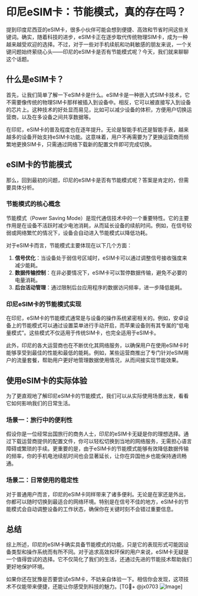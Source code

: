 # 印尼eSIM卡：节能模式，真的存在吗？

提到印度尼西亚的eSIM卡，很多小伙伴可能会想到便捷、高效和节省时间这些关键词。确实，随着科技的进步，eSIM卡正在逐步取代传统物理SIM卡，成为一种越来越受欢迎的选择。不过，对于一些对手机续航和功耗敏感的朋友来说，一个关键问题始终萦绕心头——印尼的eSIM卡是否有节能模式呢？今天，我们就来聊聊这个话题。

## 什么是eSIM卡？

首先，让我们简单了解一下eSIM卡是什么。eSIM卡是一种嵌入式SIM卡技术，它不需要像传统的物理SIM卡那样被插入到设备中。相反，它可以被直接写入到设备的芯片上。这种技术的好处显而易见，比如可以减少设备的体积，方便用户切换运营商，以及在多设备之间共享数据等。

在印尼，eSIM卡的普及程度也在逐年提升。无论是智能手机还是智能手表，越来越多的设备开始支持eSIM卡功能。这意味着，用户不再需要为了更换运营商而频繁地更换SIM卡，只需通过网络下载新的配置文件即可完成切换。

## eSIM卡的节能模式

那么，回到最初的问题，印尼的eSIM卡是否有节能模式呢？答案是肯定的，但需要具体分析。

### 节能模式的核心概念

节能模式（Power Saving Mode）是现代通信技术中的一个重要特性。它的主要作用是在设备不活跃时减少电池消耗，从而延长设备的续航时间。例如，在信号较弱或网络繁忙的情况下，设备会自动进入节能模式以降低功耗。

对于eSIM卡而言，节能模式主要体现在以下几个方面：

1. **信号优化**：当设备处于弱信号区域时，eSIM卡可以通过调整信号接收强度来减少能耗。
2. **数据传输控制**：在非必要情况下，eSIM卡可以暂停数据传输，避免不必要的电量消耗。
3. **后台活动管理**：通过限制后台应用程序的数据访问频率，进一步降低能耗。

### 印尼eSIM卡的节能模式实现

在印尼，eSIM卡的节能模式通常是与设备的操作系统紧密相关的。例如，安卓设备上的节能模式可以通过设置菜单进行手动开启，而苹果设备则有其专属的“低电量模式”。这些模式不仅适用于传统SIM卡，也完全适用于eSIM卡。

此外，印尼的各大运营商也在不断优化其网络服务，以确保用户在使用eSIM卡时能够享受到最佳的性能和最低的能耗。例如，某些运营商推出了专门针对eSIM用户的流量套餐，帮助用户更好地管理数据使用情况，从而间接实现节能效果。

## 使用eSIM卡的实际体验

为了更直观地了解印尼eSIM卡的节能模式，我们可以从实际使用场景出发，看看它如何影响我们的日常生活。

### 场景一：旅行中的便利性

假设你是一位经常出国旅行的商务人士，印尼的eSIM卡无疑是你的理想选择。通过下载运营商提供的配置文件，你可以轻松切换到当地的网络服务，无需担心语言障碍或繁琐的手续。更重要的是，由于eSIM卡的节能模式能够有效降低数据传输的频率，你的手机电池续航时间也会显著延长，让你在异国他乡也能保持通讯畅通。

### 场景二：日常使用的稳定性

对于普通用户而言，印尼的eSIM卡同样带来了诸多便利。无论是在家还是外出，你都可以随时切换到最适合的网络环境。特别是在信号不佳的地方，eSIM卡的节能模式会自动调整设备的工作状态，确保你在关键时刻不会错过重要信息。

## 总结

综上所述，印尼的eSIM卡确实具备节能模式的功能，只是它的表现形式可能因设备类型和操作系统而有所不同。对于追求高效和环保的用户来说，eSIM卡无疑是一个值得尝试的选择。它不仅简化了我们的生活，还通过先进的节能技术帮助我们更好地保护环境。

如果你还在犹豫是否要尝试eSIM卡，不妨亲自体验一下。相信你会发现，这项技术不仅能带来便捷，还能让你感受到科技的魅力。[TG💪+ @jx0703 ![Image](https://github.com/user-attachments/assets/dbca1d08-cadb-493c-b0ec-ad6f7a83f270)]